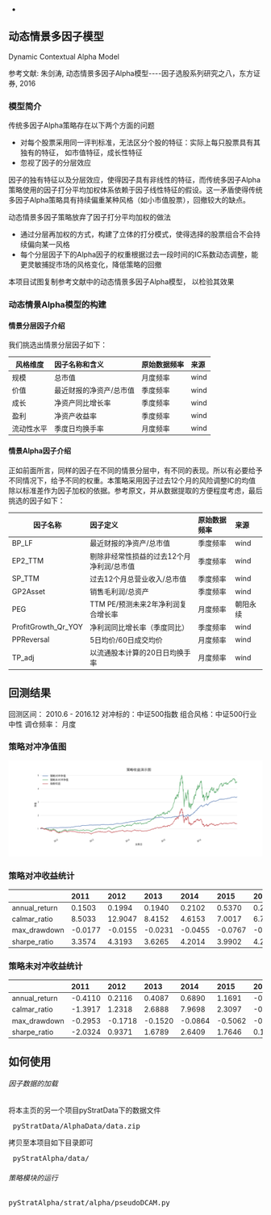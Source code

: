 -

## 动态情景多因子模型
Dynamic Contextual Alpha Model

参考文献: 朱剑涛, 动态情景多因子Alpha模型----因子选股系列研究之八，东方证券, 2016

### 模型简介
传统多因子Alpha策略存在以下两个方面的问题
*  对每个股票采用同一评判标准，无法区分个股的特征：实际上每只股票具有其独有的特征， 如市值特征，成长性特征
*  忽视了因子的分层效应


因子的独有特征以及分层效应，使得因子具有非线性的特征，而传统多因子Alpha策略使用的因子打分平均加权体系依赖于因子线性特征的假设。这一矛盾使得传统多因子Alpha策略具有持续偏重某种风格（如小市值股票），回撤较大的缺点。

动态情景多因子策略放弃了因子打分平均加权的做法
*  通过分层再加权的方式，构建了立体的打分模式，使得选择的股票组合不会持续偏向某一风格
*  每个分层因子下的Alpha因子的权重根据过去一段时间的IC系数动态调整，能更灵敏捕捉市场的风格变化，降低策略的回撤

本项目试图复制参考文献中的动态情景多因子Alpha模型， 以检验其效果

### 动态情景Alpha模型的构建
#### 情景分层因子介绍
我们挑选出情景分层因子如下：

| 风格维度 |因子名称和含义 |原始数据频率|来源|
|---|:---|:---|:---|
|规模|总市值|月度频率|wind|
|价值|最近财报的净资产/总市值|季度频率|wind|
|成长|净资产同比增长率|季度频率|wind|
|盈利|净资产收益率|季度频率|wind|
|流动性水平|季度日均换手率|月度频率|wind|

#### 情景Alpha因子介绍
正如前面所言，同样的因子在不同的情景分层中，有不同的表现。所以有必要给予不同情况下，给予不同的权重。本策略采用因子过去12个月的风险调整IC的均值除以标准差作为因子加权的依据。参考原文，并从数据提取的方便程度考虑，最后挑选的因子如下：

| 因子名称 |因子定义 |原始数据频率|来源|
|---|:---|:---|:---|
|BP_LF|最近财报的净资产/总市值|季度频率|wind|
|EP2_TTM|剔除非经常性损益的过去12个月净利润/总市值|季度频率|wind|
|SP_TTM|过去12个月总营业收入/总市值|季度频率|wind|
|GP2Asset|销售毛利润/总资产|季度频率|wind|
|PEG|TTM PE/预测未来2年净利润复合增长率|月度频率|朝阳永续|
|ProfitGrowth_Qr_YOY|净利润同比增长率（季度同比）|季度频率|wind|
|PPReversal|5日均价/60日成交均价|月度频率|wind|
|TP_adj|以流通股本计算的20日日均换手率|月度频率|wind|





## 回测结果
回测区间： 2010.6 - 2016.12
对冲标的：中证500指数
组合风格：中证500行业中性
调仓频率： 月度

### 策略对冲净值图
![](DCAM_NAV_2011_2016.png)

### 策略对冲收益统计
|  |2011 |2012|2013|2014|2015|2016|
|---|:---|:---|:---|:---|:---|:---|
|annual_return|0.1503|0.1994|0.1940|0.2102|0.5370|0.2399|
|calmar_ratio |8.5033|12.9047|8.4152|4.6153|7.0017|6.7773|
|max_drawdown |-0.0177|-0.0155|-0.0231|-0.0455|-0.0767|-0.0354|
|sharpe_ratio |3.3574|4.3193|3.6265|4.2014|3.9902|4.2804|

### 策略未对冲收益统计
|  |2011 |2012|2013|2014|2015|2016|
|---|:---|:---|:---|:---|:---|:---|
|annual_return|-0.4110|0.2116|0.4087|0.6890|1.1691|-0.0008|
|calmar_ratio |-1.3917|1.2318|2.6888|7.9698|2.3097|-0.0030|
|max_drawdown |-0.2953|-0.1718|-0.1520|-0.0864|-0.5062|-0.2548|
|sharpe_ratio |-2.0324|0.9371|1.6789|2.6409|1.7646|0.1686|

## 如何使用

###### 因子数据的加载
将本主页的另一个项目pyStratData下的数据文件
<pre> pyStratData/AlphaData/data.zip </pre>
拷贝至本项目如下目录即可
<pre> pyStratAlpha/data/</pre>

###### 策略模块的运行
<pre>pyStratAlpha/strat/alpha/pseudoDCAM.py</pre>






